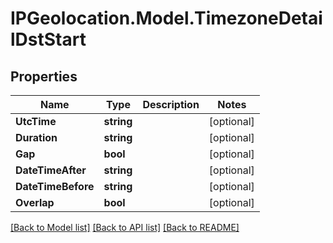 # IPGeolocation.Model.TimezoneDetailDstStart

## Properties

Name | Type | Description | Notes
------------ | ------------- | ------------- | -------------
**UtcTime** | **string** |  | [optional] 
**Duration** | **string** |  | [optional] 
**Gap** | **bool** |  | [optional] 
**DateTimeAfter** | **string** |  | [optional] 
**DateTimeBefore** | **string** |  | [optional] 
**Overlap** | **bool** |  | [optional] 

[[Back to Model list]](../../README.md#documentation-for-models) [[Back to API list]](../../README.md#documentation-for-api-endpoints) [[Back to README]](../../README.md)

